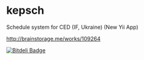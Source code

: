 kepsch
======

Schedule system for CED (IF, Ukraine) (New Yii App)

http://brainstorage.me/works/109264


[![Bitdeli Badge](https://d2weczhvl823v0.cloudfront.net/flashbag/kepsch/trend.png)](https://bitdeli.com/free "Bitdeli Badge")

